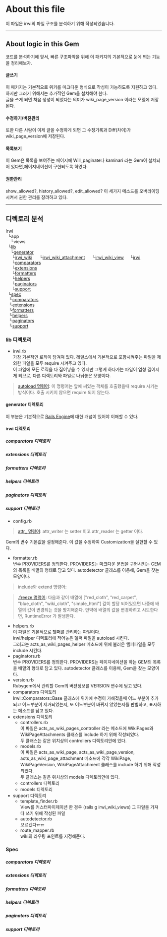 # About this file
이 파일은 irwi의 파일 구조를 분석하기 위해 작성되었습니다.
___
## About logic in this Gem
코드를 분석하기에 앞서, 빠른 구조파악을 위해 이 패키지의 기본적으로 눈에 띄는 기능을 정리해보자.
#### 글쓰기
이 패키지는 기본적으로 위키를 마크다운 형식으로 작성이 가능하도록 지원하고 있다. 하지만 그러기 위해서는 추가적인 Gem을 설치해야 한다.  
글을 쓰게 되면 처음 생성이 되었다는 의미가 wiki_page_version 이라는 모델에 저장된다.  
#### 수정하기/버젼관리
또한 다른 사람이 이제 글을 수정하게 되면 그 수정기록과 Diff(차이)가 wiki_page_version에 저장된다.
#### 목록보기
이 Gem은 목록을 보여주는 페이지에 Will_paginate나 kaminari 라는 Gem이 설치되어 있다면,페이지네이션이 구현되도록 하였다.
#### 권한관리
show_allowed?, history_allowed?, edit_allowed? 이 세가지 메소드를 오버라이딩 시켜서 권한 관리를 장려하고 있다.
___
## 디렉토리 분석
Irwi  
&nbsp;&nbsp;└app   
&nbsp;&nbsp;&nbsp;&nbsp;└views  
&nbsp;&nbsp;└[lib](#lib-디렉토리)  
&nbsp;&nbsp;&nbsp;&nbsp;└[generator](#generator-디렉토리)  
&nbsp;&nbsp;&nbsp;&nbsp;&nbsp;└[irwi_wiki](#irwi_wiki)
&nbsp;&nbsp;&nbsp;&nbsp;&nbsp;└[irwi_wiki_attachment](#irwi_wiki_attachment)
&nbsp;&nbsp;&nbsp;&nbsp;&nbsp;└[irwi_wiki_view](#irwi_wiki_view)
&nbsp;&nbsp;&nbsp;&nbsp;└[irwi](#irwi-디렉토리)   
&nbsp;&nbsp;&nbsp;&nbsp;&nbsp;└[comparators](#comparators-)  
&nbsp;&nbsp;&nbsp;&nbsp;&nbsp;└[extensions](#extensions-디렉토리)  
&nbsp;&nbsp;&nbsp;&nbsp;&nbsp;└[formatters](#formatters)  
&nbsp;&nbsp;&nbsp;&nbsp;&nbsp;└[helpers](#helpers)  
&nbsp;&nbsp;&nbsp;&nbsp;&nbsp;└[paginators](#paginators)  
&nbsp;&nbsp;&nbsp;&nbsp;&nbsp;└[support](#support)  
&nbsp;&nbsp;└[spec](#Spec-디렉토리)  
&nbsp;&nbsp;&nbsp;└[comparators](#comparators-)  
&nbsp;&nbsp;&nbsp;└[extensions](#extensions-디렉토리)  
&nbsp;&nbsp;&nbsp;└[formatters](#formatters)  
&nbsp;&nbsp;&nbsp;└[helpers](#helpers)  
&nbsp;&nbsp;&nbsp;└[paginators](#paginators)  
&nbsp;&nbsp;&nbsp;└[support](#support)  


### lib 디렉토리
* irwi.rb  
가장 기본적인 로직이 담겨져 있다. 레일스에서 기본적으로 포함시켜주는 파일을 제외한 파일을 모두 require 시켜주고 있다.  
이 파일에 모든 로직을 다 집어넣을 수 있지만 그렇게 하다가는 파일이 엄청 길어지게 되므로, 다른 디렉토리와 파일로 나눠놓은 모양이다.  
> [autoload 명령어](http://www.rubyinside.com/ruby-techniques-revealed-autoload-1652.html): 이 명령어는 앞에 써있는 객체를 호출했을때 require 시키는 방식이다. 호출 시키지 않으면  require 되지 않는다.

#### generator 디렉토리
이 부분은 기본적으로 [Rails Engine](http://guides.rubyonrails.org/engines.html)에 대한 개념이 있어야 이해할 수 있다.
#### irwi 디렉토리
  ##### comparators 디렉토리
  ##### extensions 디렉토리
  ##### formatters 디렉토리
  ##### helpers 디렉토리
  ##### paginators 디렉토리
  ##### support 디렉토리
  
  * config.rb  
  > [attr_ 명령어](http://stackoverflow.com/questions/5046831/why-use-rubys-attr-accessor-attr-reader-and-attr-writer): attr_writer 는 setter 이고 attr_reader 는 getter 이다.
  
  Gem의 변수 기본값을 설정해준다. 이 값을 수정하여 Customization을 실현할 수 있다.
  * formatter.rb  
  변수 PROVIDERS를 정의한다. PROVIDERS는 마크다운 문법을 구현시키는 GEM의 목록을 배열의 형태로 담고 있다. autodetector 클래스를 이용해, Gem을 찾는 모양이다.
  > include와 extend 명령어:
  
  > [.freeze 명령어](http://apidock.com/ruby/Object/freeze): 다음과 같이 배열에 ["red_cloth", “red_carpet", "blue_cloth", "wiki_cloth", "simple_html"] 값이 할당 되어있으면 나중에 배열의 값이 변경되는 것을 방지해준다. 만약에 배열의 값을 변경하려고 시도한다면, RuntimeError 가 발생한다.

  * helpers.rb  
  이 파일은 기본적으로 헬퍼를 관리하는 파일이다.  
  irwi/helper 디렉토리에 적어놓은 헬퍼 파일을 autoload 시킨다.  
  그러고는 acts_as_wiki_pages_helper 메소드에 위에 불러온 헬퍼파일을 모두 include 시킨다.
  * paginators.rb  
  변수 PROVIDERS를 정의한다. PROVIDERS는 페이지네이션을 하는 GEM의 목록을 배열의 형태로 담고 있다. autodetector 클래스를 이용해, Gem을 찾는 모양이다.
  * version.rb  
  Rubygem에서 관리할 Gem의 버젼정보를 VERSION 변수에 담고 있다.
  * comparators 디렉토리  
  Irwi::Comparators::Base 클래스에 위키에 수정이 가해졌을때 어느 부분이 추가되고 어느부분이 제거되었는지, 또 어느부분이 바뀌지 않았는지를 판별하고, 표시하는 메소드를 담고 있다.
  * extensions 디렉토리
    * controllers.rb  
    이 파일은 acts_as_wiki_pages_controller 라는 메소드에 WikiPages와 WikiPageAttachments 클래스를 include 하기 위해 작성되었다.  
    두 클래스는 같은 위치상의 controllers 디렉토리안에 있다.
    * models.rb  
    이 파일은 acts_as_wiki_page, acts_as_wiki_page_version, acts_as_wiki_page_attachment 메소드에 각각
    WikiPage, WikiPageVersion, WikiPageAttachment 클래스를 include 하기 위해 작성되었다.  
    두 클래스는 같은 위치상의 models 디렉토리안에 있다.  
    * controllers 디렉토리
    * models 디렉토리
  * support 디렉토리
    * template_finder.rb  
    View를 커스터마이제이션 한 경우 (rails g irwi_wiki_views) 그 파일을 가져다 쓰기 위해 작성된 파일
    * autodetector.rb  
    모르겠다ㅠㅠ<!--수정요망-->
    * route_mapper.rb  
    wiki의 라우팅 포인트를 지정해준다.

### Spec 
  ##### comparators 디렉토리
  ##### extensions 디렉토리
  ##### formatters 디렉토리
  ##### helpers 디렉토리
  ##### paginators 디렉토리
  ##### support 디렉토리
